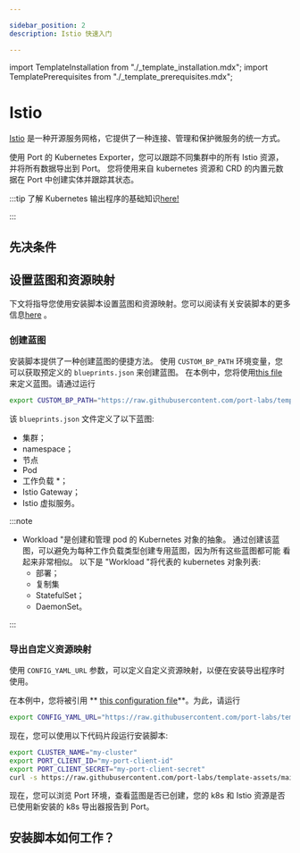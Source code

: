 ```yaml
---

sidebar_position: 2
description: Istio 快速入门

---
```


import TemplateInstallation from "./_template_installation.mdx";
import TemplatePrerequisites from "./_template_prerequisites.mdx";

# Istio

[Istio](https://istio.io/latest/docs/setup/getting-started/) 是一种开源服务网格，它提供了一种连接、管理和保护微服务的统一方式。

使用 Port 的 Kubernetes Exporter，您可以跟踪不同集群中的所有 Istio 资源，并将所有数据导出到 Port。 您将使用来自 kubernetes 资源和 CRD 的内置元数据在 Port 中创建实体并跟踪其状态。

:::tip 了解 Kubernetes 输出程序的基础知识[here!](/build-your-software-catalog/sync-data-to-catalog/kubernetes/kubernetes.md)

:::

## 先决条件

<TemplatePrerequisites />

## 设置蓝图和资源映射

下文将指导您使用安装脚本设置蓝图和资源映射。您可以阅读有关安装脚本的更多信息[here](#how-does-the-installation-script-work) 。

### 创建蓝图

安装脚本提供了一种创建蓝图的便捷方法。 使用 `CUSTOM_BP_PATH` 环境变量，您可以获取预定义的 `blueprints.json` 来创建蓝图。 在本例中，您将使用[this file](https://github.com/port-labs/template-assets/blob/main/kubernetes/blueprints/istio-blueprints.json) 来定义蓝图。请通过运行

```bash showLineNumbers
export CUSTOM_BP_PATH="https://raw.githubusercontent.com/port-labs/template-assets/main/kubernetes/blueprints/istio-blueprints.json"
```

该 `blueprints.json` 文件定义了以下蓝图: 

* 集群；
* namespace；
* 节点
* Pod
* 工作负载 *；
* Istio Gateway；
* Istio 虚拟服务。

:::note 

* Workload "是创建和管理 pod 的 Kubernetes 对象的抽象。
通过创建该蓝图，可以避免为每种工作负载类型创建专用蓝图，因为所有这些蓝图都可能
看起来非常相似。
以下是 "Workload "将代表的 kubernetes 对象列表: 
    - 部署；
    - 复制集
    - StatefulSet；
    - DaemonSet。

:::

### 导出自定义资源映射

使用 `CONFIG_YAML_URL` 参数，可以定义自定义资源映射，以便在安装导出程序时使用。

在本例中，您将被引用 ** [this configuration file](https://github.com/port-labs/template-assets/blob/main/kubernetes/templates/istio-kubernetes_v1_config.yaml)**。为此，请运行

```bash showLineNumbers
export CONFIG_YAML_URL="https://raw.githubusercontent.com/port-labs/template-assets/main/kubernetes/templates/istio-kubernetes_v1_config.yaml"
```

现在，您可以使用以下代码片段运行安装脚本: 

```bash showLineNumbers
export CLUSTER_NAME="my-cluster"
export PORT_CLIENT_ID="my-port-client-id"
export PORT_CLIENT_SECRET="my-port-client-secret"
curl -s https://raw.githubusercontent.com/port-labs/template-assets/main/kubernetes/install.sh | bash
```

现在，您可以浏览 Port 环境，查看蓝图是否已创建，您的 k8s 和 Istio 资源是否已使用新安装的 k8s 导出器报告到 Port。

## 安装脚本如何工作？

<TemplateInstallation />
